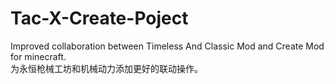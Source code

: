 # Tac-X-Create-Poject
Improved collaboration between Timeless And Classic Mod and Create Mod for minecraft.\
为永恒枪械工坊和机械动力添加更好的联动操作。
